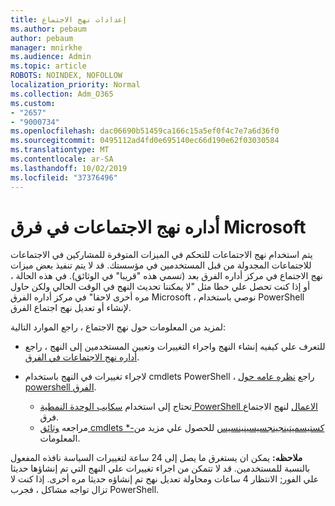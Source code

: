 ```yaml
---
title: إعدادات نهج الاجتماع
ms.author: pebaum
author: pebaum
manager: mnirkhe
ms.audience: Admin
ms.topic: article
ROBOTS: NOINDEX, NOFOLLOW
localization_priority: Normal
ms.collection: Adm_O365
ms.custom:
- "2657"
- "9000734"
ms.openlocfilehash: dac06690b51459ca166c15a5ef0f4c7e7a6d36f0
ms.sourcegitcommit: 0495112ad4fd0e695140ec66d190e62f03030584
ms.translationtype: MT
ms.contentlocale: ar-SA
ms.lasthandoff: 10/02/2019
ms.locfileid: "37376496"
---
```

# <a name="manage-meeting-policies-in-microsoft-teams"></a>أداره نهج الاجتماعات في فرق Microsoft

يتم استخدام نهج الاجتماعات للتحكم في الميزات المتوفرة للمشاركين في الاجتماعات للاجتماعات المجدولة من قبل المستخدمين في مؤسستك. قد لا يتم تنفيذ بعض ميزات نهج الاجتماع في مركز أداره الفرق بعد (تسمي هذه "قريبا" في الوثائق). في هذه الحالة ، أو إذا كنت تحصل علي خطا مثل "لا يمكننا تحديث النهج في الوقت الحالي ولكن حاول مره أخرى لاحقا" في مركز أداره الفرق Microsoft ، نوصي باستخدام PowerShell لإنشاء أو تعديل نهج اجتماع الفرق. 

لمزيد من المعلومات حول نهج الاجتماع ، راجع الموارد التالية:

- للتعرف علي كيفيه إنشاء النهج واجراء التغييرات وتعيين المستخدمين إلى النهج ، راجع [أداره نهج الاجتماعات في الفرق](https://docs.microsoft.com/en-us/microsoftteams/meeting-policies-in-teams).

- لاجراء تغييرات في النهج باستخدام cmdlets PowerShell ، راجع [نظره عامه حول powershell الفرق](https://docs.microsoft.com/microsoftteams/teams-powershell-overview). 
    - تحتاج إلى استخدام [سكايب الوحدة النمطية PowerShell الاعمال](https://www.microsoft.com/download/details.aspx?id=39366) لنهج الاجتماع فرق. 
    - مراجعه [وثائق cmdlets *-كستيسميتينجينجسيسينينسيس](https://docs.microsoft.com/search/?search=CsTeamsMeetingPolicy&view=skype-ps) للحصول علي مزيد من المعلومات.

**ملاحظه:** يمكن ان يستغرق ما يصل إلى 24 ساعة لتغييرات السياسة نافذه المفعول بالنسبة للمستخدمين. قد لا تتمكن من اجراء تغييرات علي النهج التي تم إنشاؤها حديثا علي الفور; الانتظار 4 ساعات ومحاولة تعديل نهج تم إنشاؤه حديثا مره أخرى. إذا كنت لا تزال تواجه مشاكل ، فجرب PowerShell.  